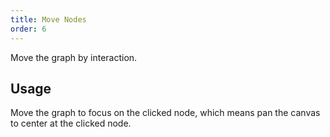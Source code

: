 ```yaml
---
title: Move Nodes
order: 6
---
```


Move the graph by interaction.

## Usage

Move the graph to focus on the clicked node, which means pan the canvas to center at the clicked node.
